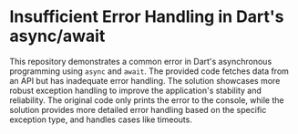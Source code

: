 # Insufficient Error Handling in Dart's async/await

This repository demonstrates a common error in Dart's asynchronous programming using `async` and `await`.  The provided code fetches data from an API but has inadequate error handling.  The solution showcases more robust exception handling to improve the application's stability and reliability.  The original code only prints the error to the console, while the solution provides more detailed error handling based on the specific exception type, and handles cases like timeouts.
